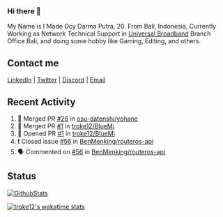 ### Hi there 👋

My Name is I Made Ocy Darma Putra, 20. From Bali, Indonesia, Currently Working as Network Technical Support in [Universal Broadband](https://universal.net.id) Branch Office Bali, and doing some hobby like Gaming, Editing, and others.

## Contact me

[LinkedIn](https://linkedin.com/in/troke) | [Twitter](https://twitter.com/darma_ochi) | [Discord](https://link.troke.id/discord) | <a href="mailto:ochi@troke.id">Email</a> 

## Recent Activity

<!--START_SECTION:activity-->
1. 🎉 Merged PR [#26](https://github.com/osu-datenshi/yohane/pull/26) in [osu-datenshi/yohane](https://github.com/osu-datenshi/yohane)
2. 🎉 Merged PR [#1](https://github.com/troke12/BlueMi/pull/1) in [troke12/BlueMi](https://github.com/troke12/BlueMi)
3. 💪 Opened PR [#1](https://github.com/troke12/BlueMi/pull/1) in [troke12/BlueMi](https://github.com/troke12/BlueMi)
4. ❗️ Closed issue [#56](https://github.com/BenMenking/routeros-api/issues/56) in [BenMenking/routeros-api](https://github.com/BenMenking/routeros-api)
5. 🗣 Commented on [#56](https://github.com/BenMenking/routeros-api/issues/56) in [BenMenking/routeros-api](https://github.com/BenMenking/routeros-api)
<!--END_SECTION:activity-->

## Status

[![GithubStats](https://github-readme-stats.vercel.app/api?username=troke12&show_icons=true)](https://github.com/troke12)

[![troke12's wakatime stats](https://github-readme-stats.vercel.app/api/wakatime?username=troke12&layout=compact)](https://wakatime.com/@troke12) 

